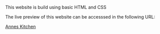 This website is build using basic HTML and CSS

The live preview of this website can be accesssed in the following URL:

[Annes Kitchen](https://annes-kitchen.netlify.app/)